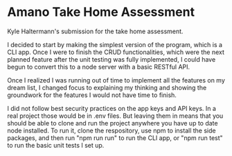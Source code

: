 # Amano Take Home Assessment
Kyle Haltermann's submission for the take home assessment.

I decided to start by making the simplest version of the program, which is a CLI app. Once I were to finish the CRUD functionalities, which were the next planned feature after the unit testing was fully implemented, I could have begun to convert this to a node server with a basic RESTful API.

Once I realized I was running out of time to implement all the features on my dream list, I changed focus to explaining my thinking and showing the groundwork for the features I would not have time to finish.

I did not follow best security practices on the app keys and API keys. In a real project those would be in .env files. But leaving them in means that you should be able to clone and run the project anywhere you have up to date node installed. To run it, clone the respository, use npm to install the side packages, and then run "npm run run" to run the CLI app, or "npm run test" to run the basic unit tests I set up.